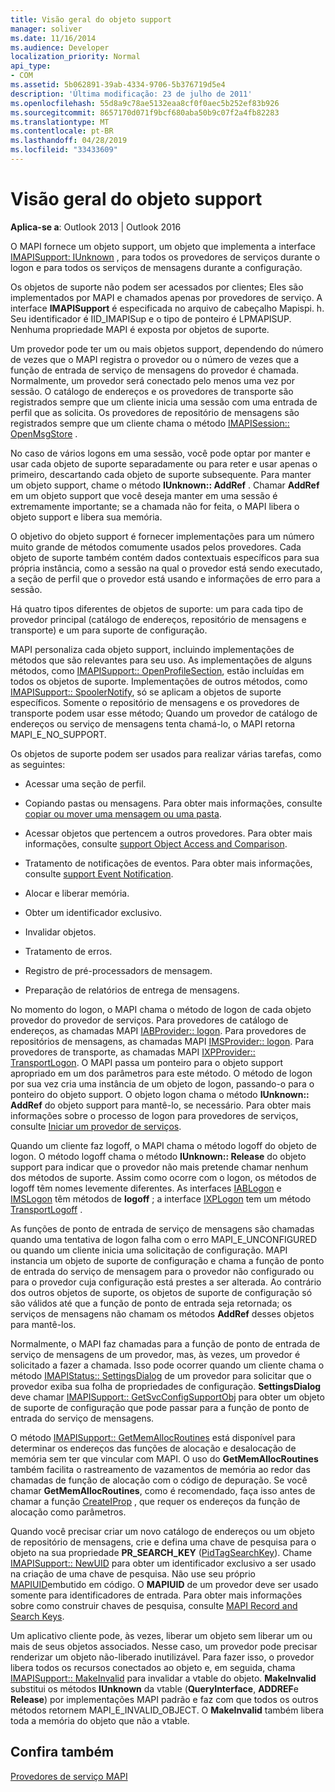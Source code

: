 ```yaml
---
title: Visão geral do objeto support
manager: soliver
ms.date: 11/16/2014
ms.audience: Developer
localization_priority: Normal
api_type:
- COM
ms.assetid: 5b062891-39ab-4334-9706-5b376719d5e4
description: 'Última modificação: 23 de julho de 2011'
ms.openlocfilehash: 55d8a9c78ae5132eaa8cf0f0aec5b252ef83b926
ms.sourcegitcommit: 8657170d071f9bcf680aba50b9c07f2a4fb82283
ms.translationtype: MT
ms.contentlocale: pt-BR
ms.lasthandoff: 04/28/2019
ms.locfileid: "33433609"
---
```

# <a name="support-object-overview"></a>Visão geral do objeto support

  
  
**Aplica-se a**: Outlook 2013 | Outlook 2016 
  
O MAPI fornece um objeto support, um objeto que implementa a interface [IMAPISupport: IUnknown](imapisupportiunknown.md) , para todos os provedores de serviços durante o logon e para todos os serviços de mensagens durante a configuração. 
  
Os objetos de suporte não podem ser acessados por clientes; Eles são implementados por MAPI e chamados apenas por provedores de serviço. A interface **IMAPISupport** é especificada no arquivo de cabeçalho Mapispi. h. Seu identificador é IID_IMAPISup e o tipo de ponteiro é LPMAPISUP. Nenhuma propriedade MAPI é exposta por objetos de suporte. 
  
Um provedor pode ter um ou mais objetos support, dependendo do número de vezes que o MAPI registra o provedor ou o número de vezes que a função de entrada de serviço de mensagens do provedor é chamada. Normalmente, um provedor será conectado pelo menos uma vez por sessão. O catálogo de endereços e os provedores de transporte são registrados sempre que um cliente inicia uma sessão com uma entrada de perfil que as solicita. Os provedores de repositório de mensagens são registrados sempre que um cliente chama o método [IMAPISession:: OpenMsgStore](imapisession-openmsgstore.md) . 
  
No caso de vários logons em uma sessão, você pode optar por manter e usar cada objeto de suporte separadamente ou para reter e usar apenas o primeiro, descartando cada objeto de suporte subsequente. Para manter um objeto support, chame o método **IUnknown:: AddRef** . Chamar **AddRef** em um objeto support que você deseja manter em uma sessão é extremamente importante; se a chamada não for feita, o MAPI libera o objeto support e libera sua memória. 
  
O objetivo do objeto support é fornecer implementações para um número muito grande de métodos comumente usados pelos provedores. Cada objeto de suporte também contém dados contextuais específicos para sua própria instância, como a sessão na qual o provedor está sendo executado, a seção de perfil que o provedor está usando e informações de erro para a sessão. 
  
Há quatro tipos diferentes de objetos de suporte: um para cada tipo de provedor principal (catálogo de endereços, repositório de mensagens e transporte) e um para suporte de configuração. 
  
MAPI personaliza cada objeto support, incluindo implementações de métodos que são relevantes para seu uso. As implementações de alguns métodos, como [IMAPISupport:: OpenProfileSection](imapisupport-openprofilesection.md), estão incluídas em todos os objetos de suporte. Implementações de outros métodos, como [IMAPISupport:: SpoolerNotify](imapisupport-spoolernotify.md), só se aplicam a objetos de suporte específicos. Somente o repositório de mensagens e os provedores de transporte podem usar esse método; Quando um provedor de catálogo de endereços ou serviço de mensagens tenta chamá-lo, o MAPI retorna MAPI_E_NO_SUPPORT.
  
Os objetos de suporte podem ser usados para realizar várias tarefas, como as seguintes:
  
- Acessar uma seção de perfil.
    
- Copiando pastas ou mensagens. Para obter mais informações, consulte [copiar ou mover uma mensagem ou uma pasta](copying-or-moving-a-message-or-a-folder.md).
    
- Acessar objetos que pertencem a outros provedores. Para obter mais informações, consulte [support Object Access and Comparison](supporting-object-access-and-comparison.md). 
    
- Tratamento de notificações de eventos. Para obter mais informações, consulte [support Event Notification](supporting-event-notification.md).
    
- Alocar e liberar memória.
    
- Obter um identificador exclusivo.
    
- Invalidar objetos.
    
- Tratamento de erros.
    
- Registro de pré-processadors de mensagem. 
    
- Preparação de relatórios de entrega de mensagens. 
    
No momento do logon, o MAPI chama o método de logon de cada objeto provedor do provedor de serviços. Para provedores de catálogo de endereços, as chamadas MAPI [IABProvider:: logon](iabprovider-logon.md). Para provedores de repositórios de mensagens, as chamadas MAPI [IMSProvider:: logon](imsprovider-logon.md). Para provedores de transporte, as chamadas MAPI [IXPProvider:: TransportLogon](ixpprovider-transportlogon.md). O MAPI passa um ponteiro para o objeto support apropriado em um dos parâmetros para este método. O método de logon por sua vez cria uma instância de um objeto de logon, passando-o para o ponteiro do objeto support. O objeto logon chama o método **IUnknown:: AddRef** do objeto support para mantê-lo, se necessário. Para obter mais informações sobre o processo de logon para provedores de serviços, consulte [Iniciar um provedor de serviços](starting-a-service-provider.md).
  
Quando um cliente faz logoff, o MAPI chama o método logoff do objeto de logon. O método logoff chama o método **IUnknown:: Release** do objeto support para indicar que o provedor não mais pretende chamar nenhum dos métodos de suporte. Assim como ocorre com o logon, os métodos de logoff têm nomes levemente diferentes. As interfaces [IABLogon](iablogoniunknown.md) e [IMSLogon](imslogoniunknown.md) têm métodos de **logoff** ; a interface [IXPLogon](ixplogoniunknown.md) tem um método [TransportLogoff](ixplogon-transportlogoff.md) . 
  
As funções de ponto de entrada de serviço de mensagens são chamadas quando uma tentativa de logon falha com o erro MAPI_E_UNCONFIGURED ou quando um cliente inicia uma solicitação de configuração. MAPI instancia um objeto de suporte de configuração e chama a função de ponto de entrada do serviço de mensagem para o provedor não configurado ou para o provedor cuja configuração está prestes a ser alterada. Ao contrário dos outros objetos de suporte, os objetos de suporte de configuração só são válidos até que a função de ponto de entrada seja retornada; os serviços de mensagens não chamam os métodos **AddRef** desses objetos para mantê-los. 
  
Normalmente, o MAPI faz chamadas para a função de ponto de entrada de serviço de mensagens de um provedor, mas, às vezes, um provedor é solicitado a fazer a chamada. Isso pode ocorrer quando um cliente chama o método [IMAPIStatus:: SettingsDialog](imapistatus-settingsdialog.md) de um provedor para solicitar que o provedor exiba sua folha de propriedades de configuração. **SettingsDialog** deve chamar [IMAPISupport:: GetSvcConfigSupportObj](imapisupport-getsvcconfigsupportobj.md) para obter um objeto de suporte de configuração que pode passar para a função de ponto de entrada do serviço de mensagens. 
  
O método [IMAPISupport:: GetMemAllocRoutines](imapisupport-getmemallocroutines.md) está disponível para determinar os endereços das funções de alocação e desalocação de memória sem ter que vincular com MAPI. O uso do **GetMemAllocRoutines** também facilita o rastreamento de vazamentos de memória ao redor das chamadas de função de alocação com o código de depuração. Se você chamar **GetMemAllocRoutines**, como é recomendado, faça isso antes de chamar a função [CreateIProp](createiprop.md) , que requer os endereços da função de alocação como parâmetros. 
  
Quando você precisar criar um novo catálogo de endereços ou um objeto de repositório de mensagens, crie e defina uma chave de pesquisa para o objeto na sua propriedade **PR_SEARCH_KEY** ([PidTagSearchKey](pidtagsearchkey-canonical-property.md)). Chame [IMAPISupport:: NewUID](imapisupport-newuid.md) para obter um identificador exclusivo a ser usado na criação de uma chave de pesquisa. Não use seu próprio [MAPIUID](mapiuid.md)embutido em código. O **MAPIUID** de um provedor deve ser usado somente para identificadores de entrada. Para obter mais informações sobre como construir chaves de pesquisa, consulte [MAPI Record and Search Keys](mapi-record-and-search-keys.md).
  
Um aplicativo cliente pode, às vezes, liberar um objeto sem liberar um ou mais de seus objetos associados. Nesse caso, um provedor pode precisar renderizar um objeto não-liberado inutilizável. Para fazer isso, o provedor libera todos os recursos conectados ao objeto e, em seguida, chama [IMAPISupport:: MakeInvalid](imapisupport-makeinvalid.md) para invalidar a vtable do objeto. **MakeInvalid** substitui os métodos **IUnknown** da vtable (**QueryInterface**, **ADDREF**e **Release**) por implementações MAPI padrão e faz com que todos os outros métodos retornem MAPI_E_INVALID_OBJECT. O **MakeInvalid** também libera toda a memória do objeto que não a vtable. 
  
## <a name="see-also"></a>Confira também



[Provedores de serviço MAPI](mapi-service-providers.md)

